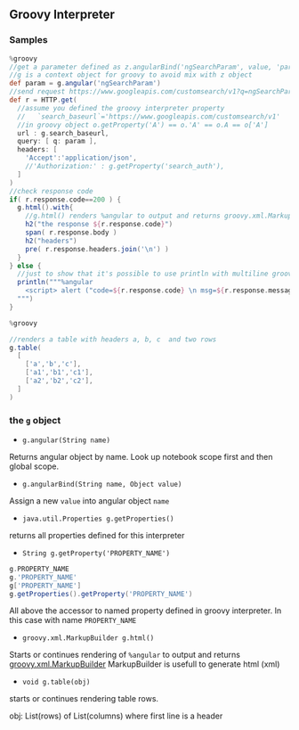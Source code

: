 ## Groovy Interpreter



### Samples

```groovy
%groovy
//get a parameter defined as z.angularBind('ngSearchParam', value, 'paragraph_id')
//g is a context object for groovy to avoid mix with z object
def param = g.angular('ngSearchParam')
//send request https://www.googleapis.com/customsearch/v1?q=ngSearchParam_value
def r = HTTP.get(
  //assume you defined the groovy interpreter property
  //   `search_baseurl`='https://www.googleapis.com/customsearch/v1'
  //in groovy object o.getProperty('A') == o.'A' == o.A == o['A']
  url : g.search_baseurl,
  query: [ q: param ],
  headers: [
    'Accept':'application/json',
    //'Authorization:' : g.getProperty('search_auth'),
  ] 
)
//check response code
if( r.response.code==200 ) {
  g.html().with{ 
    //g.html() renders %angular to output and returns groovy.xml.MarkupBuilder
    h2("the response ${r.response.code}")
    span( r.response.body )
    h2("headers")
    pre( r.response.headers.join('\n') )
  }
} else {
  //just to show that it's possible to use println with multiline groovy string to render output
  println("""%angular
    <script> alert ("code=${r.response.code} \n msg=${r.response.message}") </script>
  """)
}
```


```groovy
%groovy

//renders a table with headers a, b, c  and two rows
g.table(
  [
    ['a','b','c'],
    ['a1','b1','c1'],
    ['a2','b2','c2'],
  ]
)
```

### the `g` object

* `g.angular(String name)`

Returns angular object by name. Look up notebook scope first and then global scope.


* `g.angularBind(String name, Object value)`

Assign a new `value` into angular object `name`


* `java.util.Properties g.getProperties()`

returns all properties defined for this interpreter


* `String g.getProperty('PROPERTY_NAME')` 
```groovy 
g.PROPERTY_NAME
g.'PROPERTY_NAME'
g['PROPERTY_NAME']
g.getProperties().getProperty('PROPERTY_NAME')
```

All above the accessor to named property defined in groovy interpreter.
In this case with name `PROPERTY_NAME`


* `groovy.xml.MarkupBuilder g.html()`

Starts or continues rendering of `%angular` to output and returns [groovy.xml.MarkupBuilder](https://www.google.com/search?q=groovy.xml.MarkupBuilder)
MarkupBuilder is usefull to generate html (xml)

* `void g.table(obj)`

starts or continues rendering table rows.

obj:  List(rows) of List(columns) where first line is a header 



